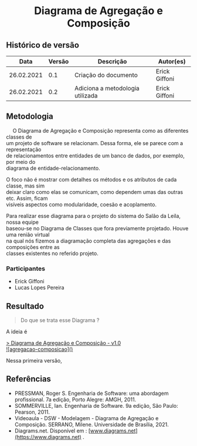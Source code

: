 # <center> Diagrama de Agregação e Composição
## Histórico de versão

|Data | Versão | Descrição | Autor(es)
| -- | -- | -- | -- |
| 26.02.2021 | 0.1 | Criação do documento | Erick Giffoni|
| 26.02.2021 | 0.2 | Adiciona a metodologia utilizada | Erick Giffoni|

## Metodologia
  
O Diagrama de Agregação e Composição representa como as diferentes classes de<br>
um projeto de software se relacionam. Dessa forma, ele se parece com a representação<br>
de relacionamentos entre entidades de um banco de dados, por exemplo, por meio do<br>
diagrama de entidade-relacionamento.

O foco não é mostrar com detalhes os métodos e os atributos de cada classe, mas sim<br>
deixar claro como elas se comunicam, como dependem umas das outras etc. Assim, ficam<br>
visíveis aspectos como modularidade, coesão e acoplamento.

Para realizar esse diagrama para o projeto do sistema do Salão da Leila, nossa equipe<br>
baseou-se no Diagrama de Classes que fora previamente projetado. Houve uma renião virtual<br>
na qual nós fizemos a diagramação completa das agregações e das composições entre as<br>
classes existentes no referido projeto.

### Participantes

* Erick Giffoni
* Lucas Lopes Pereira

## Resultado

> Do que se trata esse Diagrama ?

A ideia é 

<a href="">
> Diagrama de Agregação e Composição - v1.0<br>
![agregacao-composicao]()
</a>

Nessa primeira versão, 
## Referências

- PRESSMAN, Roger S. Engenharia de Software: uma abordagem profissional. 7a edição, Porto Alegre: AMGH, 2011.
- SOMMERVILLE, Ian. Engenharia de Software. 9a edição, São Paulo: Pearson, 2011.
- Videoaula - DSW - Modelagem - Diagrama de Agregação e Composição. SERRANO, Milene. Universidade de Brasília, 2021.
- Diagrams.net. Disponível em : [www.diagrams.net](https://www.diagrams.net) .
